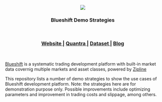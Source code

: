 <p align="center">
  <a href="https://quantra-blueshift.quantinsti.com/"><img align="center" src="https://quantra-blueshift.quantinsti.com/static/img/landing/blueshift-logo.png"></a>
</p>

<h3 align="center">Blueshift Demo Strategies</h3>

<br>

<div align="center">
  <h3>
    <a href="https://quantra-blueshift.quantinsti.com">
      Website
    </a>
    <span> | </span>
    <a href="https://quantra.quantinsti.com/courses">
      Quantra
    </a>
    <span> | </span>
    <a href="https://quantra-blueshift.quantinsti.com/docs/dataset">
      Dataset
    </a>
    <span> | </span>
    <a href="https://www.quantinsti.com/blog/">
      Blog
    </a>
  </h3>
</div>

<br/>

[Blueshift](https://quantra-blueshift.quantinsti.com/) is a systematic trading development platform with built-in market data covernig multiple markets and asset classes, powered by [Zipline](http://www.zipline.io/)

This repository lists a number of demo strategies to show the use cases of Blueshift development platform. Note: the strategies here are for demonstration purpose only. Possible improvements include optimizing parameters and improvement in trading costs and slippage, among others.
